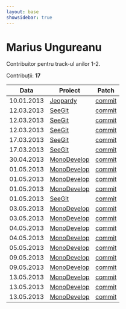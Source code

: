 ```yaml
---
layout: base
showsidebar: true
---
```


# Marius Ungureanu

Contribuitor pentru track-ul anilor 1-2.

Contribuții: **17**

|Data |Proiect | Patch |
|-----|--------|-------|
|10.01.2013|[Jeopardy][jeopy]|[commit](https://github.com/dfilimon/Jeopy/pull/26)|
|12.03.2013|[SeeGit][seegit]|[commit](https://github.com/Haacked/SeeGit/pull/39)|
|12.03.2013|[SeeGit][seegit]|[commit](https://github.com/Haacked/SeeGit/pull/40)|
|12.03.2013|[SeeGit][seegit]|[commit](https://github.com/Haacked/SeeGit/pull/42)|
|17.03.2013|[SeeGit][seegit]|[commit](https://github.com/Haacked/SeeGit/pull/43)|
|17.03.2013|[SeeGit][seegit]|[commit](https://github.com/Haacked/SeeGit/pull/44)|
|30.04.2013|[MonoDevelop][mono]|[commit](https://github.com/mono/monodevelop/pull/268)|
|01.05.2013|[MonoDevelop][mono]|[commit](https://github.com/mono/monodevelop/pull/269)|
|01.05.2013|[MonoDevelop][mono]|[commit](https://github.com/mono/monodevelop/pull/270)|
|01.05.2013|[MonoDevelop][mono]|[commit](https://github.com/mono/monodevelop/pull/272)|
|01.05.2013|[SeeGit][seegit]|[commit](https://github.com/Haacked/SeeGit/pull/46)|
|03.05.2013|[MonoDevelop][mono]|[commit](https://github.com/mono/monodevelop/pull/273)|
|03.05.2013|[MonoDevelop][mono]|[commit](https://github.com/mono/monodevelop/pull/274)|
|04.05.2013|[MonoDevelop][mono]|[commit](https://github.com/mono/monodevelop/pull/275)|
|04.05.2013|[MonoDevelop][mono]|[commit](https://github.com/mono/monodevelop/pull/277)|
|05.05.2013|[MonoDevelop][mono]|[commit](https://github.com/mono/monodevelop/pull/278)|
|09.05.2013|[MonoDevelop][mono]|[commit](https://github.com/mono/monodevelop/pull/279)|
|09.05.2013|[MonoDevelop][mono]|[commit](https://github.com/mono/monodevelop/pull/280)|
|13.05.2013|[MonoDevelop][mono]|[commit](https://github.com/mono/monodevelop/pull/281)|
|13.05.2013|[MonoDevelop][mono]|[commit](https://github.com/mono/monodevelop/pull/282)|
|13.05.2013|[MonoDevelop][mono]|[commit](https://github.com/mono/monodevelop/pull/283)|

[jeopy]: https://github.com/dfilimon/Jeopy "Jeopardy"
[seegit]: https://github.com/Haacked/SeeGit "SeeGit"
[mono]: https://github.com/mono/monodevelop "MonoDevelop"
